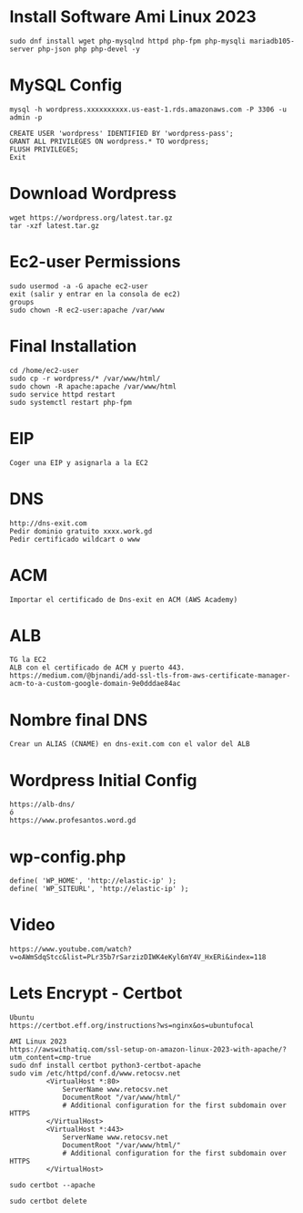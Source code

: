 # Install Software Ami Linux 2023
```
sudo dnf install wget php-mysqlnd httpd php-fpm php-mysqli mariadb105-server php-json php php-devel -y
```

# MySQL Config 
```
mysql -h wordpress.xxxxxxxxxx.us-east-1.rds.amazonaws.com -P 3306 -u admin -p
```
```
CREATE USER 'wordpress' IDENTIFIED BY 'wordpress-pass';
GRANT ALL PRIVILEGES ON wordpress.* TO wordpress;
FLUSH PRIVILEGES;
Exit
```
# Download Wordpress
```
wget https://wordpress.org/latest.tar.gz
tar -xzf latest.tar.gz
```
# Ec2-user Permissions
```
sudo usermod -a -G apache ec2-user
exit (salir y entrar en la consola de ec2)
groups 
sudo chown -R ec2-user:apache /var/www
```
# Final Installation
```
cd /home/ec2-user
sudo cp -r wordpress/* /var/www/html/
sudo chown -R apache:apache /var/www/html
sudo service httpd restart
sudo systemctl restart php-fpm
```
#  EIP
```
Coger una EIP y asignarla a la EC2
```
# DNS
```
http://dns-exit.com
Pedir dominio gratuito xxxx.work.gd
Pedir certificado wildcart o www
```
# ACM
```
Importar el certificado de Dns-exit en ACM (AWS Academy)
```
# ALB
```
TG la EC2
ALB con el certificado de ACM y puerto 443.
https://medium.com/@bjnandi/add-ssl-tls-from-aws-certificate-manager-acm-to-a-custom-google-domain-9e0dddae84ac
```
# Nombre final DNS
```
Crear un ALIAS (CNAME) en dns-exit.com con el valor del ALB
```
# Wordpress Initial Config
```
https://alb-dns/
ó
https://www.profesantos.word.gd
```
# wp-config.php
```
define( 'WP_HOME', 'http://elastic-ip' );
define( 'WP_SITEURL', 'http://elastic-ip' );
```

# Video
```
https://www.youtube.com/watch?v=oAWmSdqStcc&list=PLr35b7rSarzizDIWK4eKyl6mY4V_HxERi&index=118
```

# Lets Encrypt - Certbot
```
Ubuntu
https://certbot.eff.org/instructions?ws=nginx&os=ubuntufocal

AMI Linux 2023
https://awswithatiq.com/ssl-setup-on-amazon-linux-2023-with-apache/?utm_content=cmp-true
sudo dnf install certbot python3-certbot-apache
sudo vim /etc/httpd/conf.d/www.retocsv.net
         <VirtualHost *:80>
             ServerName www.retocsv.net
             DocumentRoot "/var/www/html/"
             # Additional configuration for the first subdomain over HTTPS
         </VirtualHost>
         <VirtualHost *:443>
             ServerName www.retocsv.net
             DocumentRoot "/var/www/html/"
             # Additional configuration for the first subdomain over HTTPS
         </VirtualHost>

sudo certbot --apache

sudo certbot delete
```
